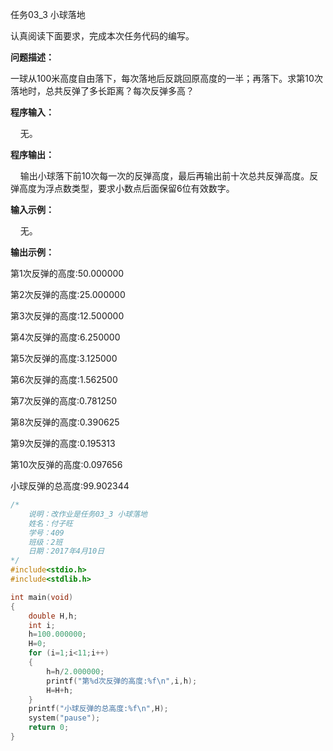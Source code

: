 任务03_3  小球落地

认真阅读下面要求，完成本次任务代码的编写。

**问题描述：**

一球从100米高度自由落下，每次落地后反跳回原高度的一半；再落下。求第10次落地时，总共反弹了多长距离？每次反弹多高？

**程序输入：**

    无。

**程序输出：**

    输出小球落下前10次每一次的反弹高度，最后再输出前十次总共反弹高度。反弹高度为浮点数类型，要求小数点后面保留6位有效数字。

**输入示例：**

    无。

**输出示例：**

第1次反弹的高度:50.000000

第2次反弹的高度:25.000000

第3次反弹的高度:12.500000

第4次反弹的高度:6.250000

第5次反弹的高度:3.125000

第6次反弹的高度:1.562500

第7次反弹的高度:0.781250

第8次反弹的高度:0.390625

第9次反弹的高度:0.195313

第10次反弹的高度:0.097656

小球反弹的总高度:99.902344

```c
/*
	说明：改作业是任务03_3 小球落地
	姓名：付子旺
	学号：409
	班级：2班
	日期：2017年4月10日
*/
#include<stdio.h>
#include<stdlib.h>

int main(void)
{
	double H,h;
	int i;
	h=100.000000;
	H=0;
	for (i=1;i<11;i++)
	{
		h=h/2.000000;
		printf("第%d次反弹的高度:%f\n",i,h);
		H=H+h;
	}
	printf("小球反弹的总高度:%f\n",H);
	system("pause");
	return 0;
}
```



